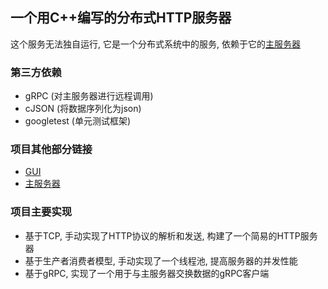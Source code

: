 ## 一个用C++编写的分布式HTTP服务器

这个服务无法独自运行, 它是一个分布式系统中的服务, 依赖于它的[主服务器](https://github.com/Kori-Sama/mygo)

### 第三方依赖

- gRPC (对主服务器进行远程调用)
- cJSON (将数据序列化为json)
- googletest (单元测试框架)

### 项目其他部分链接

- [GUI](https://github.com/Kori-Sama/mygo-gui-management)
- [主服务器](https://github.com/Kori-Sama/mygo)

### 项目主要实现
- 基于TCP, 手动实现了HTTP协议的解析和发送, 构建了一个简易的HTTP服务器
- 基于生产者消费者模型, 手动实现了一个线程池, 提高服务器的并发性能
- 基于gRPC, 实现了一个用于与主服务器交换数据的gRPC客户端
